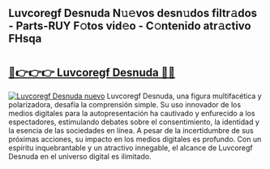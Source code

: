 ## Luvcoregf Desnuda N𝚞𝚎vos desn𝚞dos filtr𝚊dos - Parts-RUY F𝚘tos vid𝚎o - C𝚘ntenido atr𝚊ctivo FHsqa

# <h2><a href="http://mb367z.tromn.icu/?c=Luvcoregf+Desnuda">🔗👉👉👉 Luvcoregf Desnuda 🔗🔗</a></h2>

[![Luvcoregf Desnuda nuevo](https://i.imgur.com/pEAQMta.gif)](http://mb367z.tromn.icu/?c=Luvcoregf+Desnuda)
Luvcoregf Desnuda, una figura multifacética y polarizadora, desafía la comprensión simple. Su uso innovador de los medios digitales para la autopresentación ha cautivado y enfurecido a los espectadores, estimulando debates sobre el consentimiento, la identidad y la esencia de las sociedades en línea. A pesar de la incertidumbre de sus próximas acciones, su impacto en los medios digitales es profundo. Con un espíritu inquebrantable y un atractivo innegable, el alcance de Luvcoregf Desnuda en el universo digital es ilimitado.
